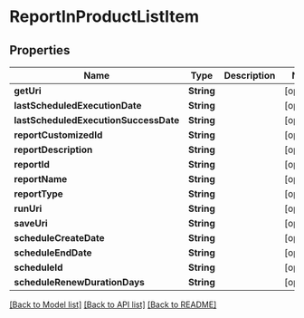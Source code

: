 # ReportInProductListItem

## Properties
Name | Type | Description | Notes
------------ | ------------- | ------------- | -------------
**getUri** | **String** |  | [optional] 
**lastScheduledExecutionDate** | **String** |  | [optional] 
**lastScheduledExecutionSuccessDate** | **String** |  | [optional] 
**reportCustomizedId** | **String** |  | [optional] 
**reportDescription** | **String** |  | [optional] 
**reportId** | **String** |  | [optional] 
**reportName** | **String** |  | [optional] 
**reportType** | **String** |  | [optional] 
**runUri** | **String** |  | [optional] 
**saveUri** | **String** |  | [optional] 
**scheduleCreateDate** | **String** |  | [optional] 
**scheduleEndDate** | **String** |  | [optional] 
**scheduleId** | **String** |  | [optional] 
**scheduleRenewDurationDays** | **String** |  | [optional] 

[[Back to Model list]](../README.md#documentation-for-models) [[Back to API list]](../README.md#documentation-for-api-endpoints) [[Back to README]](../README.md)


